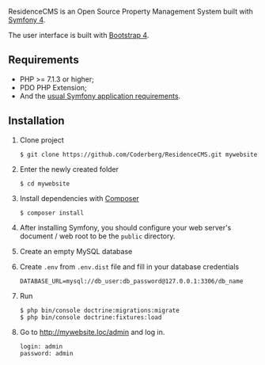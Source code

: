 ResidenceCMS is an Open Source Property Management System built with [Symfony 4][1].

The user interface is built with [Bootstrap 4][2].


## Requirements

- PHP >= 7.1.3 or higher;
- PDO PHP Extension;
- And the [usual Symfony application requirements][3].

## Installation

1. Clone project

   ```
   $ git clone https://github.com/Coderberg/ResidenceCMS.git mywebsite
   ```
2. Enter the newly created folder

   ```
   $ cd mywebsite
   ```
3. Install dependencies with [Composer][4]

   ```
   $ composer install
   ```

4. After installing Symfony, you should configure your web server's document / web root to be the ```public``` directory.

5. Create an empty MySQL database

6. Create ```.env``` from ```.env.dist``` file and fill in your database credentials

    ```
    DATABASE_URL=mysql://db_user:db_password@127.0.0.1:3306/db_name
    ```

7. Run

    ```
    $ php bin/console doctrine:migrations:migrate
    $ php bin/console doctrine:fixtures:load
    ```

8. Go to http://mywebsite.loc/admin and log in.

   ```
   login: admin
   password: admin
   ```

[1]: https://symfony.com/
[2]: http://getbootstrap.com
[3]: https://symfony.com/doc/current/reference/requirements.html
[4]: https://getcomposer.org/doc/00-intro.md